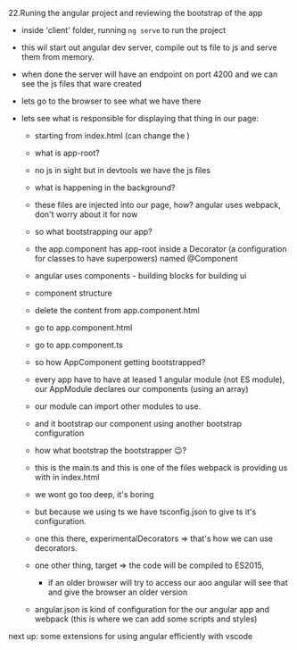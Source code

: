 22.Runing the angular project and reviewing the bootstrap of the app

- inside 'client' folder, running `ng serve` to run the project
- this wil start out angular dev server, compile out ts file to js and serve them from memory.
- when done the server will have an endpoint on port 4200 and we can see the js files that ware created

- lets go to the browser to see what we have there
- lets see what is responsible for displaying that thing in our page:

  - starting from index.html (can change the <title></title>)
  - what is app-root?
  - no js in sight but in devtools we have the js files
  - what is happening in the background?
  - these files are injected into our page, how? angular uses webpack, don't worry about it for now
  - so what bootstrapping our app?
  - the app.component has app-root inside a Decorator (a configuration for classes to have superpowers) named @Component
  - angular uses components - building blocks for building ui
  - component structure
  - delete the content from app.component.html
  - go to app.component.html
  - go to app.component.ts
  - so how AppComponent getting bootstrapped?
  - every app have to have at leased 1 angular module (not ES module), our AppModule declares our components (using an array)
  - our module can import other modules to use.
  - and it bootstrap our component using another bootstrap configuration
  - how what bootstrap the bootstrapper 😉?
  - this is the main.ts and this is one of the files webpack is providing us with in index.html
  - we wont go too deep, it's boring
  - but because we using ts we have tsconfig.json to give ts it's configuration.
  - one this there, experimentalDecorators => that's how we can use decorators.
  - one other thing, target => the code will be compiled to ES2015,

    - if an older browser will try to access our aoo angular will see that and give the browser an older version

  - angular.json is kind of configuration for the our angular app and webpack (this is where we can add some scripts and styles)

next up: some extensions for using angular efficiently with vscode
